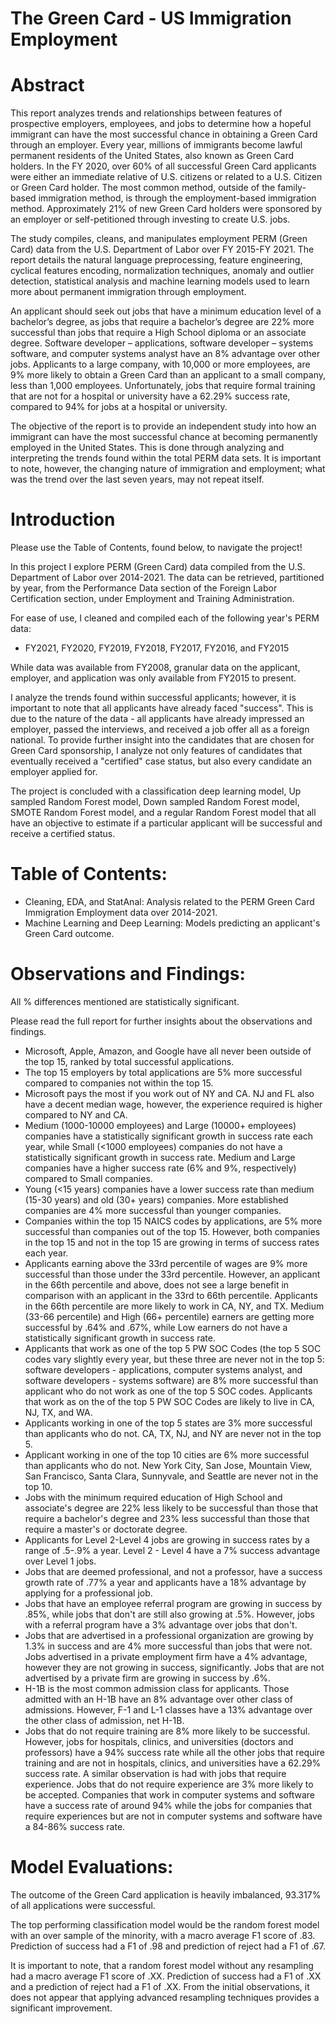 # The Green Card - US Immigration Employment

# Abstract

This report analyzes trends and relationships between features of prospective employers, employees, and jobs to determine how a hopeful immigrant can have the most successful chance in obtaining a Green Card through an employer. Every year, millions of immigrants become lawful permanent residents of the United States, also known as Green Card holders. In the FY 2020, over 60% of all successful Green Card applicants were either an immediate relative of U.S. citizens or related to a U.S. Citizen or Green Card holder. The most common method, outside of the family-based immigration method, is through the employment-based immigration method. Approximately 21% of new Green Card holders were sponsored by an employer or self-petitioned through investing to create U.S. jobs.

The study compiles, cleans, and manipulates employment PERM (Green Card) data from the U.S. Department of Labor over FY 2015-FY 2021. The report details the natural language preprocessing, feature engineering, cyclical features encoding, normalization techniques, anomaly and outlier detection, statistical analysis and machine learning models used to learn more about permanent immigration through employment.

An applicant should seek out jobs that have a minimum education level of a bachelor’s degree, as jobs that require a bachelor’s degree are 22% more successful than jobs that require a High School diploma or an associate degree. Software developer – applications, software developer – systems software, and computer systems analyst have an 8% advantage over other jobs. Applicants to a large company, with 10,000 or more employees, are 9% more likely to obtain a Green Card than an applicant to a small company, less than 1,000 employees. Unfortunately, jobs that require formal training that are not for a hospital or university have a 62.29% success rate, compared to 94% for jobs at a hospital or university. 

The objective of the report is to provide an independent study into how an immigrant can have the most successful chance at becoming permanently employed in the United States. This is done through analyzing and interpreting the trends found within the total PERM data sets. It is important to note, however, the changing nature of immigration and employment; what was the trend over the last seven years, may not repeat itself.

# Introduction

Please use the Table of Contents, found below, to navigate the project!

In this project I explore PERM (Green Card) data compiled from the U.S. Department of Labor over 2014-2021. The data can be retrieved, partitioned by year, from the Performance Data section of the Foreign Labor Certification section, under Employment and Training Administration.

For ease of use, I cleaned and compiled each of the following year's PERM data:
- FY2021, FY2020, FY2019, FY2018, FY2017, FY2016, and FY2015

While data was available from FY2008, granular data on the applicant, employer, and application was only available from FY2015 to present. 

I analyze the trends found within successful applicants; however, it is important to note that all applicants have already faced "success". This is due to the nature of the data - all applicants have already impressed an employer, passed the interviews, and received a job offer all as a foreign national. To provide further insight into the candidates that are chosen for Green Card sponsorship, I analyze not only features of candidates that eventually received a "certified" case status, but also every candidate an employer applied for.

The project is concluded with a classification deep learning model, Up sampled Random Forest model, Down sampled Random Forest model, SMOTE Random Forest model, and a regular Random Forest model that all have an objective to estimate if a particular applicant will be successful and receive a certified status.

# Table of Contents:
- Cleaning, EDA, and StatAnal: Analysis related to the PERM Green Card Immigration Employment data over 2014-2021.
- Machine Learning and Deep Learning: Models predicting an applicant's Green Card outcome.

# Observations and Findings:

All % differences mentioned are statistically significant.

Please read the full report for further insights about the observations and findings.

- Microsoft, Apple, Amazon, and Google have all never been outside of the top 15, ranked by total successful applications.
- The top 15 employers by total applications are 5% more successful compared to companies not within the top 15.
- Microsoft pays the most if you work out of NY and CA. NJ and FL also have a decent median wage, however, the experience required is higher compared to NY and CA.
- Medium (1000-10000 employees) and Large (10000+ employees) companies have a statistically significant growth in success rate each year, while Small (<1000 employees) companies do not have a statistically significant growth in success rate. Medium and Large companies have a higher success rate (6% and 9%, respectively) compared to Small companies.
- Young (<15 years) companies have a lower success rate than medium (15-30 years) and old (30+ years) companies. More established companies are 4% more successful than younger companies. 
- Companies within the top 15 NAICS codes by applications, are 5% more successful than companies out of the top 15. However, both companies in the top 15 and not in the top 15 are growing in terms of success rates each year.
- Applicants earning above the 33rd percentile of wages are 9% more successful than those under the 33rd percentile. However, an applicant in the 66th percentile and above, does not see a large benefit in comparison with an applicant in the 33rd to 66th percentile. Applicants in the 66th percentile are more likely to work in CA, NY, and TX. Medium (33-66 percentile) and High (66+ percentile) earners are getting more successful by .64% and .67%, while Low earners do not have a statistically significant growth in success rate.
- Applicants that work as one of the top 5 PW SOC Codes (the top 5 SOC codes vary slightly every year, but these three are never not in the top 5: software developers - applications, computer systems analyst, and software developers - systems software) are 8% more successful than applicant who do not work as one of the top 5 SOC codes. Applicants that work as on the of the top 5 PW SOC Codes are likely to live in CA, NJ, TX, and WA.
- Applicants working in one of the top 5 states are 3% more successful than applicants who do not. CA, TX, NJ, and NY are never not in the top 5.
- Applicant working in one of the top 10 cities are 6% more successful than applicants who do not. New York City, San Jose, Mountain View, San Francisco, Santa Clara, Sunnyvale, and Seattle are never not in the top 10.
- Jobs with the minimum required education of High School and associate's degree are 22% less likely to be successful than those that require a bachelor's degree and 23% less successful than those that require a master's or doctorate degree.
- Applicants for Level 2-Level 4 jobs are growing in success rates by a range of .5-.9% a year. Level 2 - Level 4 have a 7% success advantage over Level 1 jobs.
- Jobs that are deemed professional, and not a professor, have a success growth rate of .77% a year and applicants have a 18% advantage by applying for a professional job.
- Jobs that have an employee referral program are growing in success by .85%, while jobs that don't are still also growing at .5%. However, jobs with a referral program have a 3% advantage over jobs that don't.
- Jobs that are advertised in a professional organization are growing by 1.3% in success and are 4% more successful than jobs that were not. Jobs advertised in a private employment firm have a 4% advantage, however they are not growing in success, significantly. Jobs that are not advertised by a private firm are growing in success by .6%.
- H-1B is the most common admission class for applicants. Those admitted with an H-1B have an 8% advantage over other class of admissions. However, F-1 and L-1 classes have a 13% advantage over the other class of admission, net H-1B.
- Jobs that do not require training are 8% more likely to be successful. However, jobs for hospitals, clinics, and universities (doctors and professors) have a 94% success rate while all the other jobs that require training and are not in hospitals, clinics, and universities have a 62.29% success rate. A similar observation is had with jobs that require experience. Jobs that do not require experience are 3% more likely to be accepted. Companies that work in computer systems and software have a success rate of around 94% while the jobs for companies that require experiences but are not in computer systems and software have a 84-86% success rate.

# Model Evaluations:

The outcome of the Green Card application is heavily imbalanced, 93.317% of all applications were successful.


The top performing classification model would be the random forest model with an over sample of the minority, with a macro average F1 score of .83. Prediction of success had a F1 of .98 and prediction of reject had a F1 of .67.

It is important to note, that a random forest model without any resampling had a macro average F1 score of .XX. Prediction of success had a F1 of .XX and a prediction of reject had a F1 of .XX. From the initial observations, it does not appear that applying advanced resampling techniques provides a significant improvement.
